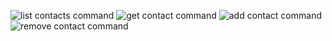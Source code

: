 
![list contacts command](https://user-images.githubusercontent.com/110532797/236634977-dd61a49b-c518-4ad8-870b-c375e4a5a272.png)
![get contact command](https://user-images.githubusercontent.com/110532797/236634990-41e3dd01-9db9-4323-a3d3-6ea37f6c797b.png)
![add contact command](https://user-images.githubusercontent.com/110532797/236634997-d32eadcd-b5a6-4498-8f59-5a047b2ec724.png)
![remove contact command](https://user-images.githubusercontent.com/110532797/236635007-f1fae964-d6d9-4341-8a70-259f70c158a6.png)
